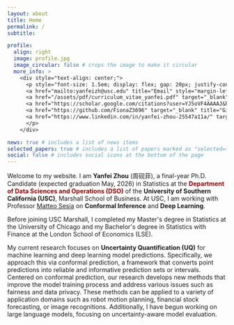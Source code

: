 ```yaml
---
layout: about
title: Home
permalink: /
subtitle:

profile:
  align: right
  image: profile.jpg
  image_circular: false # crops the image to make it circular
  more_info: >
    <div style="text-align: center;">
      <p style="font-size: 1.5em; display: flex; gap: 20px; justify-content: center; align-items: center;">
      <a href="mailto:yanfeizh@usc.edu" title="Email" style="margin-left: -10px; margin-right: -8px;"><i class="fa-solid fa-envelope" style="font-size: 1.0em;"></i></a>
      <a href="/assets/pdf/curriculum_vitae_yanfei.pdf" target="_blank" title="CV" style="margin-left: -10px; margin-right: -8px; margin-top: 1px; font-size: 1.1em;">CV</a>
      <a href="https://scholar.google.com/citations?user=YJ5oVF4AAAAJ&hl=en" target="_blank" title="Google Scholar" style="margin-left: -10px; margin-right: -8px;"><img src="/assets/img/Google_Scholar_logo.svg" alt="Google Scholar" style="width: 28px; height: 28px; vertical-align: text-bottom; margin-top: -2px;"></a>
      <a href="https://github.com/FionaZ3696" target="_blank" title="GitHub" style="margin-left: -6px; margin-right: -12px;"><img src="/assets/img/github-mark.png" alt="GitHub" style="width: 28px; height: 28px; vertical-align: text-bottom; margin-top: -1px;"></a>
      <a href="https://www.linkedin.com/in/yanfei-zhou-25547a11a/" target="_blank" title="LinkedIn" style="margin-left: -10px; margin-top: 2px;"><i class="fa-brands fa-linkedin" style="font-size: 1.1em;"></i></a>
      </p>
    </div>

news: true # includes a list of news items
selected_papers: true # includes a list of papers marked as "selected={true}"
social: false # includes social icons at the bottom of the page
---
```

Welcome to my website. I am **Yanfei Zhou** (周砚菲), a final-year Ph.D. Candidate (expected graduation May, 2026) in Statistics at the <span style="color:#990000;">**Department of Data Sciences and Operations (DSO)**</span> of the **University of Southern California (USC)**, Marshall School of Business. At USC, I am working with Professor [Matteo Sesia](https://msesia.github.io/) on **Conformal Inference** and **Deep Learning**.

Before joining USC Marshall, I completed my Master's degree in Statistics at the University of Chicago and my Bachelor's degree in Statistics with Finance at the London School of Economics (LSE). 

My current research focuses on **Uncertainty Quantification (UQ)** for machine learning and deep learning model predictions. Specifically, we approach this via conformal prediction, a framework that converts point predictions into reliable and informative prediction sets or intervals. Centered on conformal prediction, our research develops new methods that improve the model training process and address various issues such as fairness and data privacy. These methods can be applied to a variety of application domains such as robot motion planning, financial stock forecasting, or image recognitions. Additionally, I have begun working on large language models, focusing on uncertainty-aware model evaluation.
